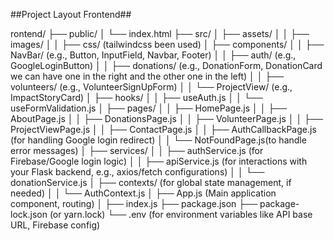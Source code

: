 ##Project Layout Frontend##

rontend/
├── public/
│   └── index.html
├── src/
│   ├── assets/
│   │   ├── images/
│   │   ├── css/ (tailwindcss been used)
│   ├── components/
│   │   ├── NavBar/ (e.g., Button, InputField, Navbar, Footer)
│   │   ├── auth/ (e.g., GoogleLoginButton)
│   │   ├── donations/ (e.g., DonationForm, DonationCard we can have one in the right and the other one in the left)
│   │   ├── volunteers/ (e.g., VolunteerSignUpForm)
│   │   └── ProjectView/ (e.g., ImpactStoryCard)
│   ├── hooks/
│   │   ├── useAuth.js
│   │   └── useFormValidation.js
│   ├── pages/
│   │   ├── HomePage.js
│   │   ├── AboutPage.js
│   │   ├── DonationsPage.js
│   │   ├── VolunteerPage.js
│   │   ├── ProjectViewPage.js
│   │   ├── ContactPage.js
│   │   ├── AuthCallbackPage.js (for handling Google login redirect)
│   │   └── NotFoundPage.js(to handle error messages)
│   ├── services/
│   │   ├── authService.js (for Firebase/Google login logic)
│   │   ├── apiService.js (for interactions with your Flask backend, e.g., axios/fetch configurations)
│   │   └── donationService.js
│   ├── contexts/ (for global state management, if needed)
│   │   └── AuthContext.js
│   ├── App.js (Main application component, routing)
│   ├── index.js 
├── package.json
├── package-lock.json (or yarn.lock)
└── .env (for environment variables like API base URL, Firebase config)
